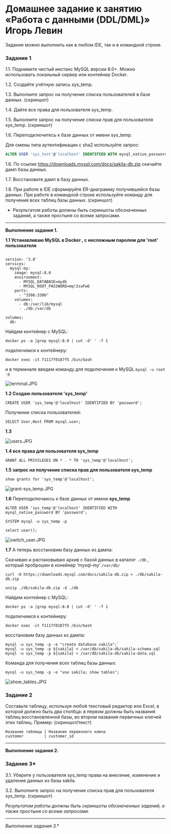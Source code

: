 
# Домашнее задание к занятию «Работа с данными (DDL/DML)» Игорь Левин


Задание можно выполнить как в любом IDE, так и в командной строке.

### Задание 1
1.1. Поднимите чистый инстанс MySQL версии 8.0+. Можно использовать локальный сервер или контейнер Docker.

1.2. Создайте учётную запись sys_temp. 

1.3. Выполните запрос на получение списка пользователей в базе данных. (скриншот)

1.4. Дайте все права для пользователя sys_temp. 

1.5. Выполните запрос на получение списка прав для пользователя sys_temp. (скриншот)

1.6. Переподключитесь к базе данных от имени sys_temp.

Для смены типа аутентификации с sha2 используйте запрос: 
```sql
ALTER USER 'sys_test'@'localhost' IDENTIFIED WITH mysql_native_password BY 'password';
```
1.6. По ссылке https://downloads.mysql.com/docs/sakila-db.zip скачайте дамп базы данных.

1.7. Восстановите дамп в базу данных.

1.8. При работе в IDE сформируйте ER-диаграмму получившейся базы данных. При работе в командной строке используйте команду для получения всех таблиц базы данных. (скриншот)


* Результатом работы должны быть скриншоты обозначенных заданий, а также простыня со всеми запросами.


---

**Выполнение задания 1.**

**1.1 Устанавливаю MySQL в Docker , с несложным паролем для 'root' пользователя**

```

version: '3.8'
services:
  mysql-my:
    image: mysql:8.0
    environment:
      - MYSQL_DATABASE=mydb
      - MYSQL_ROOT_PASSWORD=mq!2saFw6
    ports:
      - "3306:3306"
    volumes:
      - db:/var/lib/mysql
	  - ./db:/var/db

volumes:
  db:
```

Найдем контейнер с MySQL:

`docker ps -a |grep mysql:8.0 | cut -d' ' -f 1`

подключимся к контейнеру:

`docker exec -it f1117f0187f5 /bin/bash`


и в терминале введем команду для подключения к MySQL
`mysql -u root -p`


 ![terminal.JPG](https://github.com/elekpow/netology/blob/main/reldb/lesson2/images/terminal.JPG)


**1.2 Создаю пользователя 'sys_temp'**

`CREATE USER 'sys_temp'@'localhost' IDENTIFIED BY 'password';`


Получение списка пользователей:

`SELECT User,Host FROM mysql.user;`

**1.3**

 ![users.JPG](https://github.com/elekpow/netology/blob/main/reldb/lesson2/images/users.JPG)
 
 **1.4  все права для пользователя sys_temp**
 
 ```
 GRANT ALL PRIVILEGES ON * . * TO 'sys_temp'@'localhost';
 ```
 
 **1.5  запрос на получение списка прав для пользователя sys_temp**
 
 `show grants for 'sys_temp'@'localhost';`
 
 ![grant-sys_temp.JPG](https://github.com/elekpow/netology/blob/main/reldb/lesson2/images/grant-sys_temp.JPG)



**1.6**  Переподключаюсь к базе данных от имени **sys_temp**
 
 
 `ALTER USER 'sys_temp'@'localhost' IDENTIFIED WITH mysql_native_password BY 'password';`

 
 `SYSTEM mysql -u sys_temp -p`
 
 `select user();`
 
 ![switch_user.JPG](https://github.com/elekpow/netology/blob/main/reldb/lesson2/images/switch_user.JPG)


**1.7** А теперь восстановим базу данных из дампа: 

Скачиваю и распаковываю архив с базой данных в каталог `./db` , который проброшен в конейнер 'mysql-my' `/var/db/`

```
curl -O https://downloads.mysql.com/docs/sakila-db.zip > ./db/sakila-db.zip

unzip ./db/sakila-db.zip -d ./db
```

Найдем контейнер с MySQL:

`docker ps -a |grep mysql:8.0 | cut -d' ' -f 1`

подключимся к контейнеру:

`docker exec -it f1117f0187f5 /bin/bash`


восстановим базу данных из дампа:

```
mysql -u sys_temp -p -e "create database sakila";`
mysql -u sys_temp -p ${sakila} < /var/db/sakila-db/sakila-schema.sql
mysql -u sys_temp -p ${sakila} < /var/db/sakila-db/sakila-data.sql
```

Команда для получения всех таблиц базы данных:

`mysql -u sys_temp -p -e "use sakila; show tables";`

 ![show_tables.JPG](https://github.com/elekpow/netology/blob/main/reldb/lesson2/images/show_tables.JPG)


### Задание 2
Составьте таблицу, используя любой текстовый редактор или Excel, в которой должно быть два столбца: в первом должны быть названия таблиц восстановленной базы, во втором названия первичных ключей этих таблиц. Пример: (скриншот/текст)
```
Название таблицы | Название первичного ключа
customer         | customer_id
```

---

**Выполнение задания 2.**


### Задание 3*
3.1. Уберите у пользователя sys_temp права на внесение, изменение и удаление данных из базы sakila.

3.2. Выполните запрос на получение списка прав для пользователя sys_temp. (скриншот)

*Результатом работы должны быть скриншоты обозначенных заданий, а также простыня со всеми запросами.*

---

**Выполнение задания 3*.**